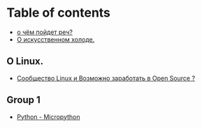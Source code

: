 # Table of contents

* [о чём пойдет реч?](README.md)
* [О искусственном холоде.](o-iskusstvennom-kholode..md)

## О Linux.&#x20;

* [Сообщество Linux и Возможно заработать в Open Source ?](o-linux./soobshestvo-linux-i-vozmozhno-zarabotat-v-open-source.md)

## Group 1

* [Python - Micropython](group-1/python-micropython.md)
